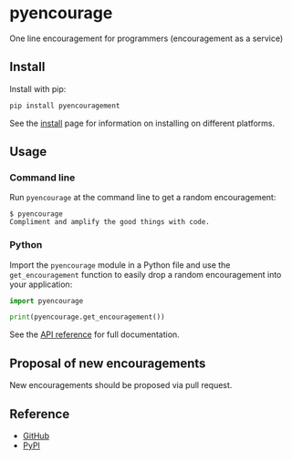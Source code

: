 # pyencourage

One line encouragement for programmers (encouragement as a service)

## Install

Install with pip:

```bash
pip install pyencouragement
```

See the [install](install.md) page for information on installing on different platforms.

## Usage

### Command line

Run `pyencourage` at the command line to get a random encouragement:

```
$ pyencourage
Compliment and amplify the good things with code.
```

### Python

Import the `pyencourage` module in a Python file and use the `get_encouragement` function to easily drop a random encouragement into your application:

```python
import pyencourage

print(pyencourage.get_encouragement())
```

See the [API reference](api.md) for full documentation.

## Proposal of new encouragements

New encouragements should be proposed via pull request.

## Reference

- [GitHub](https://github.com/seantibor/pyencourage)
- [PyPI](https://pypi.org/project/pyencourage/)
